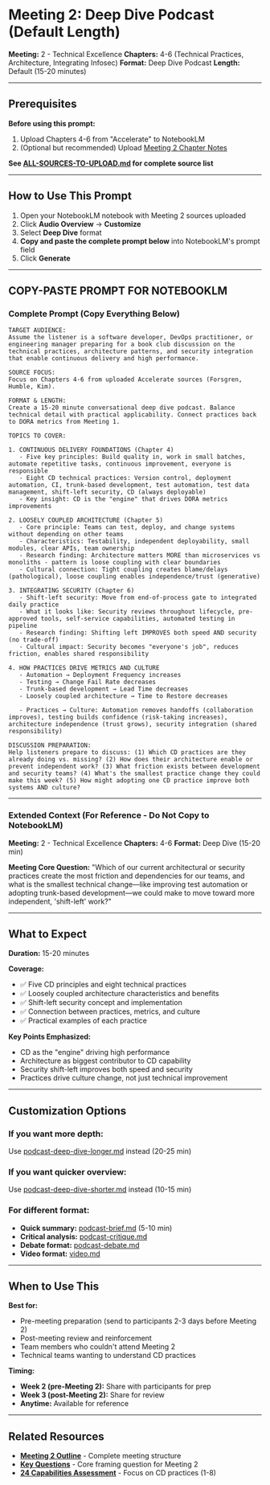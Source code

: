# Meeting 2: Deep Dive Podcast (Default Length)

**Meeting:** 2 - Technical Excellence
**Chapters:** 4-6 (Technical Practices, Architecture, Integrating Infosec)
**Format:** Deep Dive Podcast
**Length:** Default (15-20 minutes)

---

## Prerequisites

**Before using this prompt:**
1. Upload Chapters 4-6 from "Accelerate" to NotebookLM
2. (Optional but recommended) Upload [Meeting 2 Chapter Notes](../../meetings/meeting-2/chapter-notes.md)

**See [ALL-SOURCES-TO-UPLOAD.md](ALL-SOURCES-TO-UPLOAD.md) for complete source list**

---

## How to Use This Prompt

1. Open your NotebookLM notebook with Meeting 2 sources uploaded
2. Click **Audio Overview** → **Customize**
3. Select **Deep Dive** format
4. **Copy and paste the complete prompt below** into NotebookLM's prompt field
5. Click **Generate**

---

## COPY-PASTE PROMPT FOR NOTEBOOKLM

### Complete Prompt (Copy Everything Below)

```
TARGET AUDIENCE:
Assume the listener is a software developer, DevOps practitioner, or engineering manager preparing for a book club discussion on the technical practices, architecture patterns, and security integration that enable continuous delivery and high performance.

SOURCE FOCUS:
Focus on Chapters 4-6 from uploaded Accelerate sources (Forsgren, Humble, Kim).

FORMAT & LENGTH:
Create a 15-20 minute conversational deep dive podcast. Balance technical detail with practical applicability. Connect practices back to DORA metrics from Meeting 1.

TOPICS TO COVER:

1. CONTINUOUS DELIVERY FOUNDATIONS (Chapter 4)
   - Five key principles: Build quality in, work in small batches, automate repetitive tasks, continuous improvement, everyone is responsible
   - Eight CD technical practices: Version control, deployment automation, CI, trunk-based development, test automation, test data management, shift-left security, CD (always deployable)
   - Key insight: CD is the "engine" that drives DORA metrics improvements

2. LOOSELY COUPLED ARCHITECTURE (Chapter 5)
   - Core principle: Teams can test, deploy, and change systems without depending on other teams
   - Characteristics: Testability, independent deployability, small modules, clear APIs, team ownership
   - Research finding: Architecture matters MORE than microservices vs monoliths - pattern is loose coupling with clear boundaries
   - Cultural connection: Tight coupling creates blame/delays (pathological), loose coupling enables independence/trust (generative)

3. INTEGRATING SECURITY (Chapter 6)
   - Shift-left security: Move from end-of-process gate to integrated daily practice
   - What it looks like: Security reviews throughout lifecycle, pre-approved tools, self-service capabilities, automated testing in pipeline
   - Research finding: Shifting left IMPROVES both speed AND security (no trade-off)
   - Cultural impact: Security becomes "everyone's job", reduces friction, enables shared responsibility

4. HOW PRACTICES DRIVE METRICS AND CULTURE
   - Automation → Deployment Frequency increases
   - Testing → Change Fail Rate decreases
   - Trunk-based development → Lead Time decreases
   - Loosely coupled architecture → Time to Restore decreases

   - Practices → Culture: Automation removes handoffs (collaboration improves), testing builds confidence (risk-taking increases), architecture independence (trust grows), security integration (shared responsibility)

DISCUSSION PREPARATION:
Help listeners prepare to discuss: (1) Which CD practices are they already doing vs. missing? (2) How does their architecture enable or prevent independent work? (3) What friction exists between development and security teams? (4) What's the smallest practice change they could make this week? (5) How might adopting one CD practice improve both systems AND culture?
```

---

### Extended Context (For Reference - Do Not Copy to NotebookLM)

**Meeting:** 2 - Technical Excellence
**Chapters:** 4-6
**Format:** Deep Dive (15-20 min)

**Meeting Core Question:**
"Which of our current architectural or security practices create the most friction and dependencies for our teams, and what is the smallest technical change—like improving test automation or adopting trunk-based development—we could make to move toward more independent, 'shift-left' work?"

---

## What to Expect

**Duration:** 15-20 minutes

**Coverage:**
- ✅ Five CD principles and eight technical practices
- ✅ Loosely coupled architecture characteristics and benefits
- ✅ Shift-left security concept and implementation
- ✅ Connection between practices, metrics, and culture
- ✅ Practical examples of each practice

**Key Points Emphasized:**
- CD as the "engine" driving high performance
- Architecture as biggest contributor to CD capability
- Security shift-left improves both speed and security
- Practices drive culture change, not just technical improvement

---

## Customization Options

### If you want more depth:
Use [podcast-deep-dive-longer.md](podcast-deep-dive-longer.md) instead (20-25 min)

### If you want quicker overview:
Use [podcast-deep-dive-shorter.md](podcast-deep-dive-shorter.md) instead (10-15 min)

### For different format:
- **Quick summary:** [podcast-brief.md](podcast-brief.md) (5-10 min)
- **Critical analysis:** [podcast-critique.md](podcast-critique.md)
- **Debate format:** [podcast-debate.md](podcast-debate.md)
- **Video format:** [video.md](video.md)

---

## When to Use This

**Best for:**
- Pre-meeting preparation (send to participants 2-3 days before Meeting 2)
- Post-meeting review and reinforcement
- Team members who couldn't attend Meeting 2
- Technical teams wanting to understand CD practices

**Timing:**
- **Week 2 (pre-Meeting 2):** Share with participants for prep
- **Week 3 (post-Meeting 2):** Share for review
- **Anytime:** Available for reference

---

## Related Resources

- **[Meeting 2 Outline](../../meetings/meeting-2/outline.md)** - Complete meeting structure
- **[Key Questions](../../key-questions.md)** - Core framing question for Meeting 2
- **[24 Capabilities Assessment](../../assessments/24-capabilities-assessment.md)** - Focus on CD practices (1-8)
